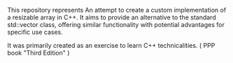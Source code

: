 This repository represents An attempt to create a custom implementation of a resizable array in C++. It aims to provide an alternative to the standard std::vector class, offering similar functionality with potential advantages for specific use cases.

It was primarily created as an exercise to learn C++ technicalities. ( PPP book "Third Edition" )
